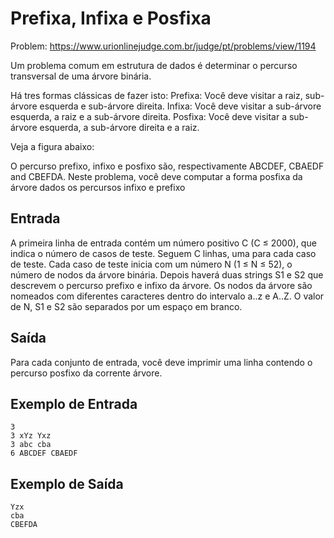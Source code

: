 
# Prefixa, Infixa e Posfixa

Problem: https://www.urionlinejudge.com.br/judge/pt/problems/view/1194

Um problema comum em estrutura de dados é determinar o percurso transversal de uma árvore binária.

Há tres formas clássicas de fazer isto:
Prefixa: Você deve visitar a raiz, sub-árvore esquerda e sub-árvore direita.
Infixa: Você deve visitar a sub-árvore esquerda, a raiz e a sub-árvore direita.
Posfixa: Você deve visitar a sub-árvore esquerda, a sub-árvore direita e a raiz.

Veja a figura abaixo:





O percurso prefixo, infixo e posfixo são, respectivamente ABCDEF, CBAEDF and CBEFDA. Neste problema, você deve computar a forma posfixa da árvore dados os percursos infixo e prefixo

## Entrada
A primeira linha de entrada contém um número positivo C (C ≤ 2000), que indica o número de casos de teste. Seguem C linhas, uma para cada caso de teste. Cada caso de teste inicia com um número N (1 ≤ N ≤ 52), o número de nodos da árvore binária. Depois haverá duas strings S1 e S2 que descrevem o percurso prefixo e infixo da árvore. Os nodos da árvore são nomeados com diferentes caracteres dentro do intervalo a..z e A..Z. O valor de N, S1 e S2 são separados por um espaço em branco.

## Saída
Para cada conjunto de entrada, você deve imprimir uma linha contendo o percurso posfixo da corrente árvore.

## Exemplo de Entrada

```
3
3 xYz Yxz
3 abc cba
6 ABCDEF CBAEDF
```

## Exemplo de Saída

```
Yzx
cba
CBEFDA
```

